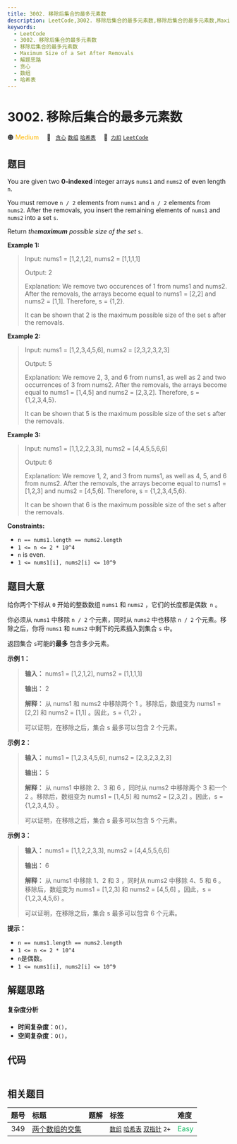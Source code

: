 ```yaml
---
title: 3002. 移除后集合的最多元素数
description: LeetCode,3002. 移除后集合的最多元素数,移除后集合的最多元素数,Maximum Size of a Set After Removals,解题思路,贪心,数组,哈希表
keywords:
  - LeetCode
  - 3002. 移除后集合的最多元素数
  - 移除后集合的最多元素数
  - Maximum Size of a Set After Removals
  - 解题思路
  - 贪心
  - 数组
  - 哈希表
---
```


# 3002. 移除后集合的最多元素数

🟠 <font color=#ffb800>Medium</font>&emsp; 🔖&ensp; [`贪心`](/tag/greedy.md) [`数组`](/tag/array.md) [`哈希表`](/tag/hash-table.md)&emsp; 🔗&ensp;[`力扣`](https://leetcode.cn/problems/maximum-size-of-a-set-after-removals) [`LeetCode`](https://leetcode.com/problems/maximum-size-of-a-set-after-removals)

## 题目

You are given two **0-indexed** integer arrays `nums1` and `nums2` of even
length `n`.

You must remove `n / 2` elements from `nums1` and `n / 2` elements from
`nums2`. After the removals, you insert the remaining elements of `nums1` and
`nums2` into a set `s`.

Return _the**maximum** possible size of the set_ `s`.



**Example 1:**

> Input: nums1 = [1,2,1,2], nums2 = [1,1,1,1]
> 
> Output: 2
> 
> Explanation: We remove two occurences of 1 from nums1 and nums2. After the removals, the arrays become equal to nums1 = [2,2] and nums2 = [1,1]. Therefore, s = {1,2}.
> 
> It can be shown that 2 is the maximum possible size of the set s after the removals.

**Example 2:**

> Input: nums1 = [1,2,3,4,5,6], nums2 = [2,3,2,3,2,3]
> 
> Output: 5
> 
> Explanation: We remove 2, 3, and 6 from nums1, as well as 2 and two occurrences of 3 from nums2. After the removals, the arrays become equal to nums1 = [1,4,5] and nums2 = [2,3,2]. Therefore, s = {1,2,3,4,5}.
> 
> It can be shown that 5 is the maximum possible size of the set s after the removals.

**Example 3:**

> Input: nums1 = [1,1,2,2,3,3], nums2 = [4,4,5,5,6,6]
> 
> Output: 6
> 
> Explanation: We remove 1, 2, and 3 from nums1, as well as 4, 5, and 6 from nums2. After the removals, the arrays become equal to nums1 = [1,2,3] and nums2 = [4,5,6]. Therefore, s = {1,2,3,4,5,6}.
> 
> It can be shown that 6 is the maximum possible size of the set s after the removals.

**Constraints:**

  * `n == nums1.length == nums2.length`
  * `1 <= n <= 2 * 10^4`
  * `n` is even.
  * `1 <= nums1[i], nums2[i] <= 10^9`


## 题目大意

给你两个下标从 `0` 开始的整数数组 `nums1` 和 `nums2` ，它们的长度都是偶数` n` 。

你必须从 `nums1` 中移除 `n / 2` 个元素，同时从 `nums2` 中也移除 `n / 2` 个元素。移除之后，你将 `nums1` 和
`nums2` 中剩下的元素插入到集合 `s` 中。

返回集合 `s`可能的**最多** 包含多少元素。



**示例 1：**

> 
> 
> 
> 
> 
> **输入：** nums1 = [1,2,1,2], nums2 = [1,1,1,1]
> 
> **输出：** 2
> 
> **解释：** 从 nums1 和 nums2 中移除两个 1 。移除后，数组变为 nums1 = [2,2] 和 nums2 = [1,1] 。因此，s = {1,2} 。
> 
> 可以证明，在移除之后，集合 s 最多可以包含 2 个元素。
> 
> 

**示例 2：**

> 
> 
> 
> 
> 
> **输入：** nums1 = [1,2,3,4,5,6], nums2 = [2,3,2,3,2,3]
> 
> **输出：** 5
> 
> **解释：** 从 nums1 中移除 2、3 和 6 ，同时从 nums2 中移除两个 3 和一个 2 。移除后，数组变为 nums1 = [1,4,5] 和 nums2 = [2,3,2] 。因此，s = {1,2,3,4,5} 。
> 
> 可以证明，在移除之后，集合 s 最多可以包含 5 个元素。 
> 
> 

**示例 3：**

> 
> 
> 
> 
> 
> **输入：** nums1 = [1,1,2,2,3,3], nums2 = [4,4,5,5,6,6]
> 
> **输出：** 6
> 
> **解释：** 从 nums1 中移除 1、2 和 3 ，同时从 nums2 中移除 4、5 和 6 。移除后，数组变为 nums1 = [1,2,3] 和 nums2 = [4,5,6] 。因此，s = {1,2,3,4,5,6} 。
> 
> 可以证明，在移除之后，集合 s 最多可以包含 6 个元素。 



**提示：**

  * `n == nums1.length == nums2.length`
  * `1 <= n <= 2 * 10^4`
  * `n`是偶数。
  * `1 <= nums1[i], nums2[i] <= 10^9`


## 解题思路

#### 复杂度分析

- **时间复杂度**：`O()`，
- **空间复杂度**：`O()`，

## 代码

```javascript

```

## 相关题目

<!-- prettier-ignore -->
| 题号 | 标题 | 题解 | 标签 | 难度 |
| :------: | :------ | :------: | :------ | :------ |
| 349 | [两个数组的交集](https://leetcode.com/problems/intersection-of-two-arrays) |  |  [`数组`](/tag/array.md) [`哈希表`](/tag/hash-table.md) [`双指针`](/tag/two-pointers.md) `2+` | <font color=#15bd66>Easy</font> |
